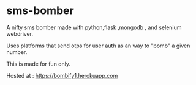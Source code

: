 # sms-bomber
A nifty sms bomber made with python,flask ,mongodb , and selenium webdriver.

Uses platforms that send otps for user auth as an way to "bomb" a given number.

This is made for fun only.

Hosted at : https://bombify1.herokuapp.com
